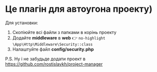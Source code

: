 # Це плагін для автоугона проекту)

Для установки:

1. Скопіюйте всі файли з папками в корінь проекту
2. Додайте **middleware** в **web** 👉 ```no-highlight \App\Http\Middleware\Security::class```
3. Налаштуйте файл **config/security.php**

P.S. Ну і не забудьде додати проект в https://github.com/rostislavkh/project-manager
